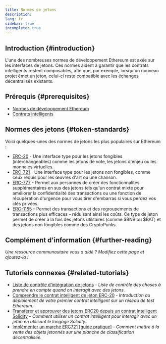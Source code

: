 ```yaml
---
title: Normes de jetons
description:
lang: fr
sidebar: true
incomplete: true
---
```


## Introduction {#introduction}

L'une des nombreuses normes de développement Ethereum est axée sur les interfaces de jetons. Ces normes aident à garantir que les contrats intelligents restent composables, afin que, par exemple, lorsqu'un nouveau projet émet un jeton, celui-ci reste compatible avec les échanges décentralisés existants.

## Prérequis {#prerequisites}

- [Normes de développement Ethereum](/developers/docs/standards/)
- [Contrats intelligents](/developers/docs/smart-contracts/)

## Normes des jetons {#token-standards}

Voici quelques-unes des normes de jetons les plus populaires sur Ethereum :

- [ERC-20](/developers/docs/standards/tokens/erc-20/) - Une interface type pour les jetons fongibles (interchangeables) comme les jetons de vote, les jetons d'enjeu ou les monnaies virtuelles.
- [ERC-721](/developers/docs/standards/tokens/erc-721/) - Une interface type pour les jetons non fongibles, comme ceux requis pour les œuvres d'art ou une chanson.
- [ERC-777](/developers/docs/standards/tokens/erc-777/) - Permet aux personnes de créer des fonctionnalités supplémentaires en sus des jetons tels qu'un contrat mixte pour améliorer la confidentialité des transactions ou une fonction de récupération d'urgence pour vous tirer d'embarras si vous perdez vos clés privées.
- [ERC-1155](/developers/docs/standards/tokens/erc-1155/) - Permet des transactions et des regroupements de transactions plus efficaces – réduisant ainsi les coûts. Ce type de jeton permet de créer à la fois des jetons utilitaires (comme $BNB ou $BAT) et des jetons non fongibles comme des CryptoPunks.

## Complément d'information {#further-reading}

_Une ressource communautaire vous a aidé ? Modifiez cette page et ajoutez-la !_

## Tutoriels connexes {#related-tutorials}

- [Liste de contrôle d'intégration de jetons](/developers/tutorials/token-integration-checklist/) _- Liste de contrôle des choses à prendre en compte quand on interagit avec des jetons._
- [Comprendre le contrat intelligent de jeton ERC-20](/developers/tutorials/understand-the-erc-20-token-smart-contract/) _- Introduction au déploiement de votre premier contrat intelligent sur un réseau de test Ethereum._
- [Transférer et approuver des jetons ERC20 depuis un contrat intelligent Solidity](/developers/tutorials/transfers-and-approval-of-erc-20-tokens-from-a-solidity-smart-contract/) _– Comment utiliser un contrat intelligent pour interagir avec un jeton en utilisant le langage Solidity._
- [Implémenter un marché ERC721 [guide pratique]](/developers/tutorials/how-to-implement-an-erc721-market/) _- Comment mettre à la vente des objets jetonnés sur une planche de classification décentralisée._
